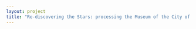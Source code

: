 ```yaml
--- 
layout: project 
title: "Re-discovering the Stars: processing the Museum of the City of New York's Collection on Theatrical Personalities." 
---
```



